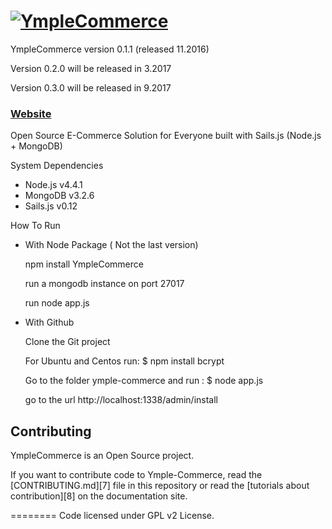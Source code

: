 <h1>
<a href="http://www.ymple.com"><img alt="YmpleCommerce" src="http://www.ymple.com/img/logo_big.png" title="YmpleCommerce"/></a>
</h1>

YmpleCommerce version 0.1.1 (released 11.2016)

Version 0.2.0 will be released in 3.2017

Version 0.3.0 will be released in 9.2017


### [Website](http://www.ymple.com/)


Open Source E-Commerce Solution for Everyone built with Sails.js (Node.js + MongoDB)

System Dependencies
* Node.js v4.4.1
* MongoDB v3.2.6
* Sails.js v0.12

How To Run

- With Node Package ( Not the last version)

    npm install YmpleCommerce
    
    run a mongodb instance on port 27017 

    run node app.js


- With Github


    Clone the Git project

    For Ubuntu and Centos run: 
    $ npm install bcrypt

    Go to the folder ymple-commerce and run :
    $ node app.js

    go to the url http://localhost:1338/admin/install


Contributing
--------

YmpleCommerce is an Open Source project.

If you want to contribute code to Ymple-Commerce, read the [CONTRIBUTING.md][7] file in this repository or read the [tutorials about contribution][8] on the documentation site.


========
Code licensed under GPL v2 License.
